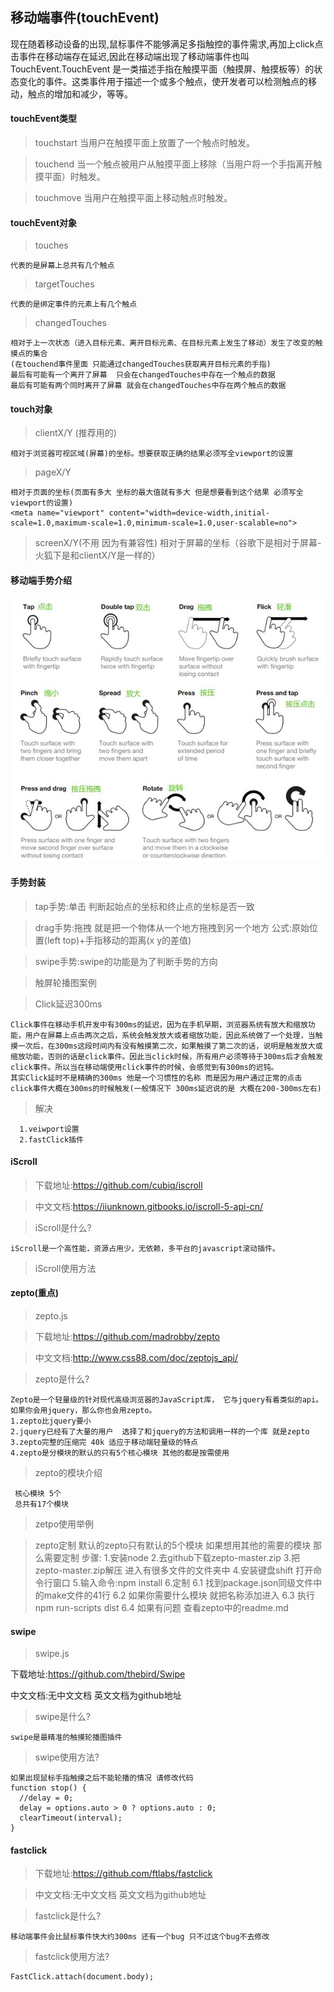 ## 移动端事件(touchEvent)

  现在随着移动设备的出现,鼠标事件不能够满足多指触控的事件需求,再加上click点击事件在移动端存在延迟,因此在移动端出现了移动端事件也叫TouchEvent.TouchEvent 是一类描述手指在触摸平面（触摸屏、触摸板等）的状态变化的事件。这类事件用于描述一个或多个触点，使开发者可以检测触点的移动，触点的增加和减少，等等。

#### touchEvent类型

  >  touchstart 当用户在触摸平面上放置了一个触点时触发。

  >  touchend 当一个触点被用户从触摸平面上移除（当用户将一个手指离开触摸平面）时触发。

  >  touchmove 当用户在触摸平面上移动触点时触发。

#### touchEvent对象

  >  touches  

    代表的是屏幕上总共有几个触点

  >  targetTouches 

    代表的是绑定事件的元素上有几个触点

  >  changedTouches 
                    
    相对于上一次状态（进入目标元素、离开目标元素、在目标元素上发生了移动）发生了改变的触摸点的集合
    (在touchend事件里面 只能通过changedTouches获取离开目标元素的手指)
    最后有可能有一个离开了屏幕  只会在changedTouches中存在一个触点的数据
    最后有可能有两个同时离开了屏幕 就会在changedTouches中存在两个触点的数据

#### touch对象

  >  clientX/Y (推荐用的)
      
    相对于浏览器可视区域(屏幕)的坐标。想要获取正确的结果必须写全viewport的设置

  >  pageX/Y 
  
    相对于页面的坐标(页面有多大 坐标的最大值就有多大 但是想要看到这个结果 必须写全viewport的设置)
    <meta name="viewport" content="width=device-width,initial-scale=1.0,maximum-scale=1.0,minimum-scale=1.0,user-scalable=no">

  >  screenX/Y(不用 因为有兼容性) 
    相对于屏幕的坐标（谷歌下是相对于屏幕-火狐下是和clientX/Y是一样的）

    
  
#### 移动端手势介绍
  ![移动端手势](./image/mobileGesture.jpg)
#### 手势封装

  >  tap手势:单击  判断起始点的坐标和终止点的坐标是否一致

  >  drag手势:拖拽  就是把一个物体从一个地方拖拽到另一个地方  公式:原始位置(left top)+手指移动的距离(x y的差值)

  >  swipe手势:swipe的功能是为了判断手势的方向

  >  触屏轮播图案例

  > Click延迟300ms

    Click事件在移动手机开发中有300ms的延迟，因为在手机早期，浏览器系统有放大和缩放功能，用户在屏幕上点击两次之后，系统会触发放大或者缩放功能，因此系统做了一个处理，当触摸一次后，在300ms这段时间内有没有触摸第二次，如果触摸了第二次的话，说明是触发放大或缩放功能，否则的话是click事件。因此当click时候，所有用户必须等待于300ms后才会触发click事件。所以当在移动端使用click事件的时候，会感觉到有300ms的迟钝。
    其实Click延时不是精确的300ms 他是一个习惯性的名称 而是因为用户通过正常的点击 click事件大概在300ms的时候触发(一般情况下 300ms延迟说的是 大概在200-300ms左右)

  > 解决

      1.veiwport设置
      2.fastClick插件
#### iScroll

  > 下载地址:https://github.com/cubiq/iscroll

  > 中文文档:https://iiunknown.gitbooks.io/iscroll-5-api-cn/

  > iScroll是什么?

    iScroll是一个高性能，资源占用少，无依赖，多平台的javascript滚动插件。

  > iScroll使用方法
#### zepto(重点)
  > zepto.js

  > 下载地址:https://github.com/madrobby/zepto

  > 中文文档:http://www.css88.com/doc/zeptojs_api/
  
  > zepto是什么?
    
    Zepto是一个轻量级的针对现代高级浏览器的JavaScript库， 它与jquery有着类似的api。 如果你会用jquery，那么你也会用zepto。
    1.zepto比jquery要小
    2.jquery已经有了大量的用户  选择了和jquery的方法和调用一样的一个库 就是zepto
    3.zepto完整的压缩完 40k 适应于移动端轻量级的特点
    4.zepto是分模块的默认的只有5个核心模块 其他的都是按需使用

  > zepto的模块介绍 

     核心模块 5个 
     总共有17个模块

  > zetpo使用举例

  > zepto定制
    默认的zepto只有默认的5个模块
    如果想用其他的需要的模块 那么需要定制
    步骤:
        1.安装node
        2.去github下载zepto-master.zip
        3.把zepto-master.zip解压 进入有很多文件的文件夹中
        4.安装键盘shift 打开命令行窗口
        5.输入命令:npm install 
        6.定制
            6.1 找到package.json同级文件中的make文件的41行
            6.2 如果你需要什么模块 就把名称添加进入 
            6.3 执行npm run-scripts dist
            6.4 如果有问题 查看zepto中的readme.md
#### swipe

  > swipe.js

   下载地址:https://github.com/thebird/Swipe

   中文文档:无中文文档 英文文档为github地址

  > swipe是什么?
    
    swipe是最精准的触摸轮播图插件

  > swipe使用方法?
  
    如果出现鼠标手指触摸之后不能轮播的情况 请修改代码
    function stop() {
      //delay = 0;
      delay = options.auto > 0 ? options.auto : 0;
      clearTimeout(interval);
    }
#### fastclick

  > 下载地址:https://github.com/ftlabs/fastclick

  > 中文文档:无中文文档 英文文档为github地址

  > fastclick是什么?

    移动端事件会比鼠标事件快大约300ms 还有一个bug 只不过这个bug不去修改
    

  > fastclick使用方法?

    FastClick.attach(document.body);
